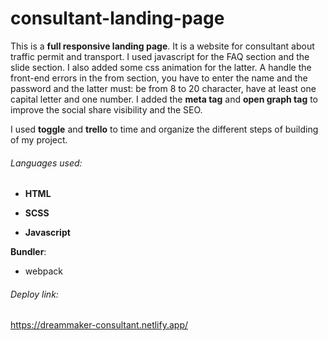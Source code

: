 # consultant-landing-page

This is a **full responsive landing page**. It is a website for consultant about traffic permit and transport.
I used javascript for the FAQ section and the slide section. I also added some css animation for the latter.
A handle the front-end errors in the from section, you have to enter the name and the password and the latter must: be from 8 to 20 character, have at least one capital letter and one number. 
I added the **meta tag** and **open graph tag** to improve the social share visibility and the SEO.

I used **toggle** and **trello** to time and organize the different steps of building of my project.

###### Languages used:
- **HTML**

- **SCSS**

- **Javascript**

**Bundler**:
- webpack

###### Deploy link:
https://dreammaker-consultant.netlify.app/
